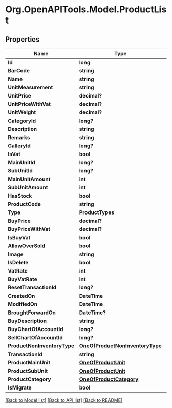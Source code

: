 # Org.OpenAPITools.Model.ProductList

## Properties

Name | Type | Description | Notes
------------ | ------------- | ------------- | -------------
**Id** | **long** |  | [optional] 
**BarCode** | **string** |  | [optional] 
**Name** | **string** |  | 
**UnitMeasurement** | **string** |  | [optional] 
**UnitPrice** | **decimal?** |  | [optional] 
**UnitPriceWithVat** | **decimal?** |  | [optional] 
**UnitWeight** | **decimal?** |  | [optional] 
**CategoryId** | **long?** |  | [optional] 
**Description** | **string** |  | [optional] 
**Remarks** | **string** |  | [optional] 
**GalleryId** | **long?** |  | [optional] 
**IsVat** | **bool** |  | [optional] 
**MainUnitId** | **long?** |  | [optional] 
**SubUnitId** | **long?** |  | [optional] 
**MainUnitAmount** | **int** |  | [optional] 
**SubUnitAmount** | **int** |  | [optional] 
**HasStock** | **bool** |  | [optional] 
**ProductCode** | **string** |  | [optional] 
**Type** | **ProductTypes** |  | [optional] 
**BuyPrice** | **decimal?** |  | [optional] 
**BuyPriceWithVat** | **decimal?** |  | [optional] 
**IsBuyVat** | **bool** |  | [optional] 
**AllowOverSold** | **bool** |  | [optional] 
**Image** | **string** |  | [optional] 
**IsDelete** | **bool** |  | [optional] 
**VatRate** | **int** |  | [optional] 
**BuyVatRate** | **int** |  | [optional] 
**ResetTransactionId** | **long?** |  | [optional] 
**CreatedOn** | **DateTime** |  | [optional] 
**ModifiedOn** | **DateTime** |  | [optional] 
**BroughtForwardOn** | **DateTime?** |  | [optional] 
**BuyDescription** | **string** |  | [optional] 
**BuyChartOfAccountId** | **long?** |  | [optional] 
**SellChartOfAccountId** | **long?** |  | [optional] 
**ProductNonInventoryType** | [**OneOfProductNonInventoryType**](OneOfProductNonInventoryType.md) |  | [optional] 
**TransactionId** | **string** |  | [optional] 
**ProductMainUnit** | [**OneOfProductUnit**](OneOfProductUnit.md) |  | [optional] 
**ProductSubUnit** | [**OneOfProductUnit**](OneOfProductUnit.md) |  | [optional] 
**ProductCategory** | [**OneOfProductCategory**](OneOfProductCategory.md) |  | [optional] 
**IsMigrate** | **bool** |  | [optional] 

[[Back to Model list]](../README.md#documentation-for-models) [[Back to API list]](../README.md#documentation-for-api-endpoints) [[Back to README]](../README.md)

